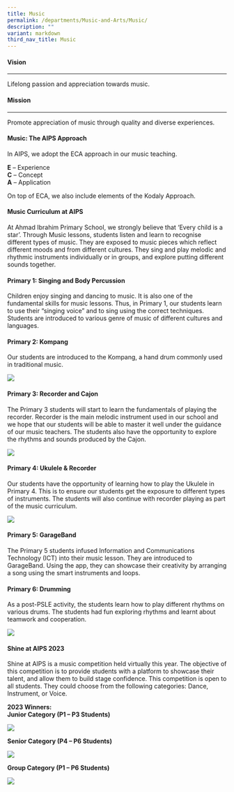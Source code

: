 ```yaml
---
title: Music
permalink: /departments/Music-and-Arts/Music/
description: ""
variant: markdown
third_nav_title: Music
---
```

#### Vision
----
Lifelong passion and appreciation towards music.

#### Mission
----
Promote appreciation of music through quality and diverse experiences.



#### Music: The AIPS Approach
In AIPS, we adopt the ECA approach in our music teaching.

**E** – Experience <br>
**C** – Concept <br>
**A** – Application <br>

On top of ECA, we also include elements of the Kodaly Approach.



#### Music Curriculum at AIPS
At Ahmad Ibrahim Primary School, we strongly believe that ‘Every child is a star’. Through Music lessons, students listen and learn to recognise different types of music. They are exposed to music pieces which reflect different moods and from different cultures. They sing and play melodic and rhythmic instruments individually or in groups, and explore putting different sounds together.


#### Primary 1: Singing and Body Percussion

Children enjoy singing and dancing to music. It is also one of the fundamental skills for music lessons. Thus, in Primary 1, our students learn to use their “singing voice” and to sing using the correct techniques. Students are introduced to various genre of music of different cultures and languages.


#### Primary 2: Kompang
	
Our students are introduced to the Kompang, a hand drum commonly used in traditional music.

![](/images/Kompang.jpg)

#### Primary 3: Recorder and Cajon
The Primary 3 students will start to learn the fundamentals of playing the recorder. Recorder is the main melodic instrument used in our school and we hope that our students will be able to master it well under the guidance of our music teachers. The students also have the opportunity to explore the rhythms and sounds produced by the Cajon.

![](/images/2023%20p3%20cajun.JPG)

#### Primary 4: Ukulele &amp; Recorder

Our students have the opportunity of learning how to play the Ukulele in Primary 4. This is to ensure our students get the exposure to different types of instruments. The students will also continue with recorder playing as part of the music curriculum.
	
![](/images/2023%20p4%20ukelele.JPG)

#### Primary 5: GarageBand
	
The Primary 5 students infused Information and Communications Technology (ICT) into their music lesson. They are introduced to GarageBand. Using the app, they can showcase their creativity by arranging a song using the smart instruments and loops.
	
#### Primary 6: Drumming

As a post-PSLE activity, the students learn how to play different rhythms on various drums. The students had fun exploring rhythms and learnt about teamwork and cooperation. 

![](/images/2023%20p6%20percussion.JPG)
	
#### Shine at AIPS 2023
	
Shine at AIPS is a music competition held virtually this year. The objective of this competition is to provide students with a platform to showcase their talent, and allow them to build stage confidence. This competition is open to all students. They could choose from the following categories: Dance, Instrument, or Voice.

**2023 Winners:**<br>
**Junior Category (P1 – P3 Students)**<br>

![](/images/junior%20category.jpg)

**Senior Category (P4 – P6 Students)**

![](/images/senior%20category.jpg)

**Group Category (P1 – P6 Students)**

![](/images/group%20category.jpg)